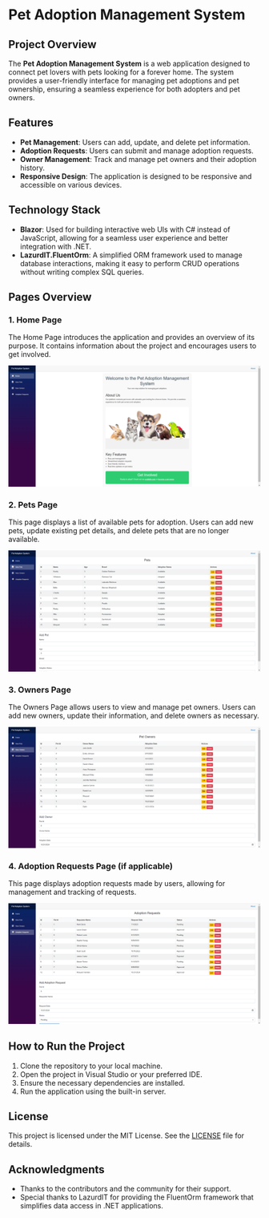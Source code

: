 # Pet Adoption Management System

## Project Overview

The **Pet Adoption Management System** is a web application designed to connect pet lovers with pets looking for a forever home. The system provides a user-friendly interface for managing pet adoptions and pet ownership, ensuring a seamless experience for both adopters and pet owners.

## Features

- **Pet Management**: Users can add, update, and delete pet information.
- **Adoption Requests**: Users can submit and manage adoption requests.
- **Owner Management**: Track and manage pet owners and their adoption history.
- **Responsive Design**: The application is designed to be responsive and accessible on various devices.

## Technology Stack

- **Blazor**: Used for building interactive web UIs with C# instead of JavaScript, allowing for a seamless user experience and better integration with .NET.
- **LazurdIT.FluentOrm**: A simplified ORM framework used to manage database interactions, making it easy to perform CRUD operations without writing complex SQL queries.

## Pages Overview

### 1. Home Page

The Home Page introduces the application and provides an overview of its purpose. It contains information about the project and encourages users to get involved.

![Home Page](https://github.com/Moayadhamdan/Pet-Adoption-Management-System/blob/main/PetAdoption/Client/wwwroot/images/HomePage.png)

### 2. Pets Page

This page displays a list of available pets for adoption. Users can add new pets, update existing pet details, and delete pets that are no longer available.

![Pets Page](https://github.com/Moayadhamdan/Pet-Adoption-Management-System/blob/main/PetAdoption/Client/wwwroot/images/PetsPage.png)

### 3. Owners Page

The Owners Page allows users to view and manage pet owners. Users can add new owners, update their information, and delete owners as necessary.

![Owners Page](https://github.com/Moayadhamdan/Pet-Adoption-Management-System/blob/main/PetAdoption/Client/wwwroot/images/OwnersPage.png)

### 4. Adoption Requests Page (if applicable)

This page displays adoption requests made by users, allowing for management and tracking of requests.

![Adoption Requests Page](https://github.com/Moayadhamdan/Pet-Adoption-Management-System/blob/main/PetAdoption/Client/wwwroot/images/AdoptionRequestsPage.png)

## How to Run the Project

1. Clone the repository to your local machine.
2. Open the project in Visual Studio or your preferred IDE.
3. Ensure the necessary dependencies are installed.
4. Run the application using the built-in server.

## License

This project is licensed under the MIT License. See the [LICENSE](LICENSE) file for details.

## Acknowledgments

- Thanks to the contributors and the community for their support.
- Special thanks to LazurdIT for providing the FluentOrm framework that simplifies data access in .NET applications.


